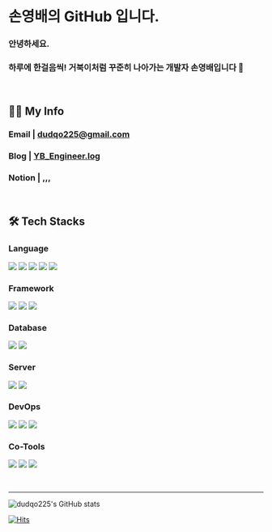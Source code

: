 # 손영배의 GitHub 입니다.

### 안녕하세요.
### 하루에 한걸음씩! 거북이처럼 꾸준히 나아가는 개발자 손영배입니다 🐢
<br>

## 👨‍💻 My Info

### Email | dudqo225@gmail.com
### Blog | [YB_Engineer.log](https://velog.io/@yb_engineer)
### Notion | [,,,](.)

<br>

## 🛠 Tech Stacks

### Language
 
<img src="https://img.shields.io/badge/Python-3766AB?style=flat-square&logo=Python&logoColor=white"/></a>
<img src="https://img.shields.io/badge/Java-007396?style=flat-square&logo=Java&logoColor=white"/></a>
<img src="https://img.shields.io/badge/JavaScript-F7DF1E?style=flat-square&logo=JavaScript&logoColor=white"/></a>
<img src="https://img.shields.io/badge/HTML-E34F26?style=flat-square&logo=HTML5&logoColor=white"/></a>
<img src="https://img.shields.io/badge/CSS-1572B6?style=flat-square&logo=CSS3&logoColor=white"/></a>


### Framework

<img src="https://img.shields.io/badge/Django-092E20?style=flat-square&logo=Django&logoColor=white"/></a>
<img src="https://img.shields.io/badge/SpringBoot-6DB33F?style=flat-square&logo=SpringBoot&logoColor=white"/></a>
<img src="https://img.shields.io/badge/Vue.js-4FC08D?style=flat-square&logo=Vue.js&logoColor=white"/></a>


### Database

<img src="https://img.shields.io/badge/MySQL-4479A1?style=flat-square&logo=MySQL&logoColor=white"/></a>
<img src="https://img.shields.io/badge/MariaDB-003545?style=flat-square&logo=MariaDB&logoColor=white"/></a>


### Server

<img src="https://img.shields.io/badge/NGiNX-009639?style=flat-square&logo=NGINX&logoColor=white"/></a>
<img src="https://img.shields.io/badge/Apache_Tomcat-F8DC75?style=flat-square&logo=Apache Tomcat&logoColor=white"/></a>


### DevOps

<img src="https://img.shields.io/badge/AWS-232F3E?style=flat-square&logo=Amazon AWS&logoColor=white"/></a>
<img src="https://img.shields.io/badge/Docker-2496ED?style=flat-square&logo=Docker&logoColor=white"/></a>
<img src="https://img.shields.io/badge/Jenkins-D24939?style=flat-square&logo=Jenkins&logoColor=white"/></a>


### Co-Tools

<img src="https://img.shields.io/badge/Notion-000000?style=flat-square&logo=Notion&logoColor=white"/></a>
<img src="https://img.shields.io/badge/Jira-0052CC?style=flat-square&logo=Jira&logoColor=white"/></a>
<img src="https://img.shields.io/badge/Git-F05032?style=flat-square&logo=Git&logoColor=white"/></a>

<br>

***

![dudqo225's GitHub stats](https://github-readme-stats.vercel.app/api?username=dudqo225&show_icons=true&theme=vision-friendly-dark)

[![Hits](https://hits.seeyoufarm.com/api/count/incr/badge.svg?url=https%3A%2F%2Fgithub.com%2Fdudqo225&count_bg=%23FFB000&title_bg=%23555555&icon=&icon_color=%23E7E7E7&title=Hits&edge_flat=false)](https://hits.seeyoufarm.com)
